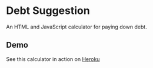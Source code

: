 # Debt Suggestion
An HTML and JavaScript calculator for paying down debt.

## Demo
See this calculator in action on [Heroku](https://debtsuggestion.herokuapp.com/)
